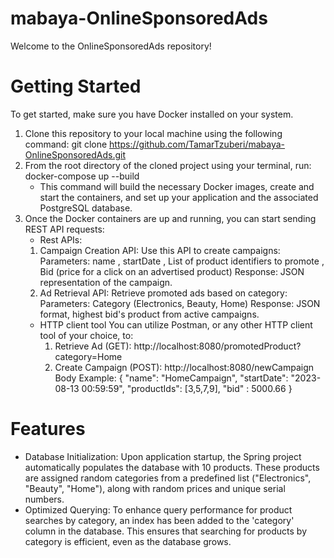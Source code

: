 # mabaya-OnlineSponsoredAds
Welcome to the OnlineSponsoredAds repository!
# Getting Started 
To get started, make sure you have Docker installed on your system.
1. Clone this repository to your local machine using the following command: 
   git clone https://github.com/TamarTzuberi/mabaya-OnlineSponsoredAds.git
2. From the root directory of the cloned project using your terminal, run:
   docker-compose up --build
   - This command will build the necessary Docker images, create and start the containers, and set up your application and the associated PostgreSQL database.
3. Once the Docker containers are up and running, you can start sending REST API requests:
   - Rest APIs:
    1. Campaign Creation API: Use this API to create campaigns:
       Parameters: name , startDate , List of product identifiers to promote , Bid (price for a click on an advertised product)
       Response: JSON representation of the campaign.
    2. Ad Retrieval API: Retrieve promoted ads based on category:
       Parameters: Category (Electronics, Beauty, Home)
       Response: JSON format, highest bid's product from active campaigns.
   - HTTP client tool
        You can utilize Postman, or any other HTTP client tool of your choice, to:
        1. Retrieve Ad (GET): http://localhost:8080/promotedProduct?category=Home
        2. Create Campaign (POST): http://localhost:8080/newCampaign
           Body Example:  {
                            "name": "HomeCampaign",
                            "startDate": "2023-08-13 00:59:59",
                            "productIds": [3,5,7,9],
                            "bid" : 5000.66
                          }

# Features 
- Database Initialization: Upon application startup, the Spring project automatically populates the database with 10 products.
These products are assigned random categories from a predefined list ("Electronics", "Beauty", "Home"), along with random prices and unique serial numbers.
- Optimized Querying: To enhance query performance for product searches by category, an index has been added to the 'category' column in the database. 
This ensures that searching for products by category is efficient, even as the database grows.





  
